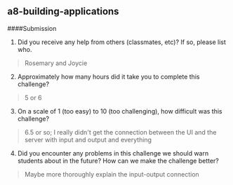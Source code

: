 ## a8-building-applications

####Submission


1. Did you receive any help from others (classmates, etc)? If so, please list who.

> Rosemary and Joycie

2. Approximately how many hours did it take you to complete this challenge?

> 5 or 6 

3. On a scale of 1 (too easy) to 10 (too challenging), how difficult was this challenge?

> 6.5 or so; I really didn't get the connection between the UI and the server with input and output and everything

4. Did you encounter any problems in this challenge we should warn students about in the future? How can we make the challenge better?

> Maybe more thoroughly explain the input-output connection
